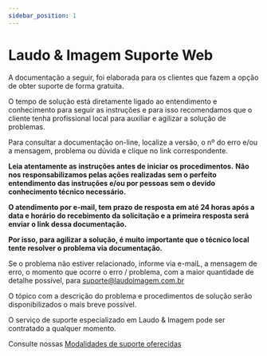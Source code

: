 ```yaml
---
sidebar_position: 1
---
```


# Laudo & Imagem Suporte Web

A documentação a seguir, foi elaborada para os clientes que fazem a
opção de obter suporte de forma gratuita.

O tempo de solução está diretamente ligado ao entendimento e
conhecimento para seguir as instruções e para isso recomendamos que o
cliente tenha profissional local para auxiliar e agilizar a solução de
problemas.

Para consultar a documentação on-line, localize a versão, o nº do erro
e/ou a mensagem, problema ou dúvida e clique no link correspondente.

**Leia atentamente as instruções antes de iniciar os procedimentos.**
**Não nos responsabilizamos pelas ações realizadas sem o perfeito
entendimento das instruções e/ou por pessoas sem o devido conhecimento
técnico necessário.**

**O atendimento por e-mail, tem prazo de resposta em até 24 horas após a
data e horário do recebimento da solicitação e a primeira resposta será
enviar o link dessa documentação.**

**Por isso, para agilizar a solução, é muito importante que o técnico local
tente resolver o problema via documentação.**

Se o problema não estiver relacionado, informe via e-maiL, a mensagem de
erro, o momento que ocorre o erro / problema, com a maior quantidade de
detalhe possível, para
[suporte@laudoimagem.com.br](mailto:suporte@laudoimagem.com.br)

O tópico com a descrição do problema e procedimentos de solução serão
disponibilizados o mais breve possível.

O serviço de suporte especializado em Laudo & Imagem pode ser contratado
a qualquer momento.


Consulte nossas [Modalidades de suporte
oferecidas](#212aae72-e3b0-454c-95c7-93f3ba4189dc)